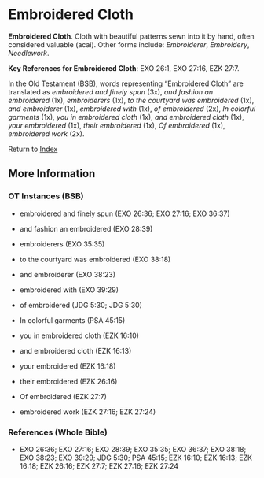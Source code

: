 # Embroidered Cloth
**Embroidered Cloth**. 
Cloth with beautiful patterns sewn into it by hand, often considered valuable (acai). 
Other forms include: 
*Embroiderer*, *Embroidery*, *Needlework*. 


**Key References for Embroidered Cloth**: 
EXO 26:1, EXO 27:16, EZK 27:7. 


In the Old Testament (BSB), words representing “Embroidered Cloth” are translated as 
*embroidered and finely spun* (3x), *and fashion an embroidered* (1x), *embroiderers* (1x), *to the courtyard was embroidered* (1x), *and embroiderer* (1x), *embroidered with* (1x), *of embroidered* (2x), *In colorful garments* (1x), *you in embroidered cloth* (1x), *and embroidered cloth* (1x), *your embroidered* (1x), *their embroidered* (1x), *Of embroidered* (1x), *embroidered work* (2x). 




Return to [Index](00-Index.md)

## More Information

### OT Instances (BSB)

* embroidered and finely spun (EXO 26:36; EXO 27:16; EXO 36:37)

* and fashion an embroidered (EXO 28:39)

* embroiderers (EXO 35:35)

* to the courtyard was embroidered (EXO 38:18)

* and embroiderer (EXO 38:23)

* embroidered with (EXO 39:29)

* of embroidered (JDG 5:30; JDG 5:30)

* In colorful garments (PSA 45:15)

* you in embroidered cloth (EZK 16:10)

* and embroidered cloth (EZK 16:13)

* your embroidered (EZK 16:18)

* their embroidered (EZK 26:16)

* Of embroidered (EZK 27:7)

* embroidered work (EZK 27:16; EZK 27:24)



### References (Whole Bible)

* EXO 26:36; EXO 27:16; EXO 28:39; EXO 35:35; EXO 36:37; EXO 38:18; EXO 38:23; EXO 39:29; JDG 5:30; PSA 45:15; EZK 16:10; EZK 16:13; EZK 16:18; EZK 26:16; EZK 27:7; EZK 27:16; EZK 27:24



